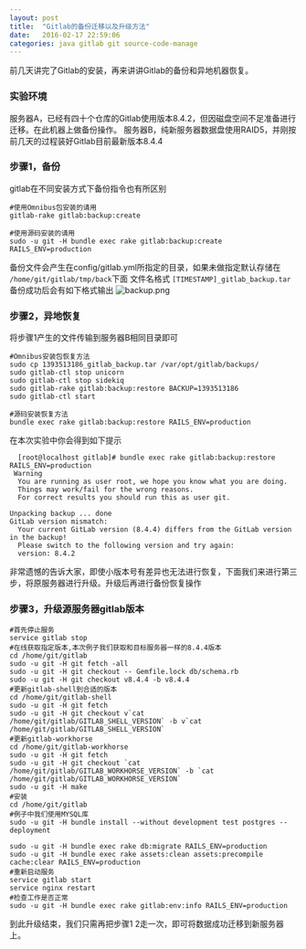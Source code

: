 ```yaml
---
layout: post
title:  "Gitlab的备份迁移以及升级方法"
date:   2016-02-17 22:59:06
categories: java gitlab git source-code-manage
---
```

前几天讲完了Gitlab的安装，再来讲讲Gitlab的备份和异地机器恢复。

### 实验环境
服务器A，已经有四十个仓库的Gitlab使用版本8.4.2，但因磁盘空间不足准备进行迁移。在此机器上做备份操作。
服务器B，纯新服务器数据盘使用RAID5，并刚按前几天的过程装好Gitlab目前最新版本8.4.4

### 步骤1，备份
gitlab在不同安装方式下备份指令也有所区别
```shell
#使用Omnibus包安装的请用
gitlab-rake gitlab:backup:create

#使用源码安装的请用
sudo -u git -H bundle exec rake gitlab:backup:create RAILS_ENV=production
```
备份文件会产生在config/gitlab.yml所指定的目录，如果未做指定默认存储在 `/home/git/gitlab/tmp/back`下面
文件名格式 `[TIMESTAMP]_gitlab_backup.tar`
备份成功后会有如下格式输出
![backup.png](http://guohai163.github.io/doc-pic/gitlab/backup.png)

### 步骤2，异地恢复
将步骤1产生的文件传输到服务器B相同目录即可
```shell
#Omnibus安装包恢复方法
sudo cp 1393513186_gitlab_backup.tar /var/opt/gitlab/backups/
sudo gitlab-ctl stop unicorn
sudo gitlab-ctl stop sidekiq
sudo gitlab-rake gitlab:backup:restore BACKUP=1393513186
sudo gitlab-ctl start

#源码安装恢复方法
bundle exec rake gitlab:backup:restore RAILS_ENV=production
```
  在本次实验中你会得到如下提示

      [root@localhost gitlab]# bundle exec rake gitlab:backup:restore RAILS_ENV=production
     Warning
      You are running as user root, we hope you know what you are doing.
      Things may work/fail for the wrong reasons.
      For correct results you should run this as user git.

    Unpacking backup ... done
    GitLab version mismatch:
      Your current GitLab version (8.4.4) differs from the GitLab version in the backup!
      Please switch to the following version and try again:
      version: 8.4.2

非常遗憾的告诉大家，即使小版本号有差异也无法进行恢复，下面我们来进行第三步，将原服务器进行升级。升级后再进行备份恢复操作

### 步骤3，升级源服务器gitlab版本

    #首先停止服务
    service gitlab stop
    #在线获取指定版本,本次例子我们获取和目标服务器一样的8.4.4版本
    cd /home/git/gitlab
    sudo -u git -H git fetch -all
    sudo -u git -H git checkout -- Gemfile.lock db/schema.rb
    sudo -u git -H git checkout v8.4.4 -b v8.4.4
    #更新gitlab-shell到合适的版本
    cd /home/git/gitlab-shell
    sudo -u git -H git fetch
    sudo -u git -H git checkout v`cat /home/git/gitlab/GITLAB_SHELL_VERSION` -b v`cat /home/git/gitlab/GITLAB_SHELL_VERSION`
    #更新gitlab-workhorse
    cd /home/git/gitlab-workhorse
    sudo -u git -H git fetch
    sudo -u git -H git checkout `cat /home/git/gitlab/GITLAB_WORKHORSE_VERSION` -b `cat /home/git/gitlab/GITLAB_WORKHORSE_VERSION`
    sudo -u git -H make
    #安装
    cd /home/git/gitlab
    #例子中我们使用MYSQL库
    sudo -u git -H bundle install --without development test postgres --deployment

    sudo -u git -H bundle exec rake db:migrate RAILS_ENV=production
    sudo -u git -H bundle exec rake assets:clean assets:precompile cache:clear RAILS_ENV=production
    #重新启动服务
    service gitlab start
    service nginx restart
    #检查工作是否正常
    sudo -u git -H bundle exec rake gitlab:env:info RAILS_ENV=production

到此升级结束，我们只需再把步骤1 2走一次，即可将数据成功迁移到新服务器上。
